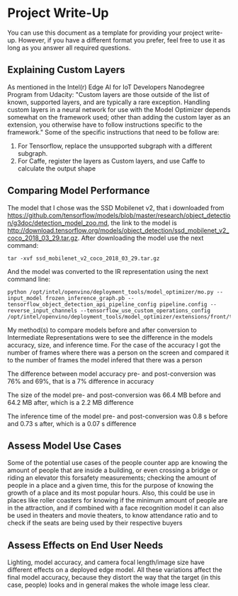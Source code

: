 # Project Write-Up

You can use this document as a template for providing your project write-up. However, if you
have a different format you prefer, feel free to use it as long as you answer all required
questions.

## Explaining Custom Layers

As mentioned in the Intel(r) Edge AI for IoT Developers Nanodegree Program from Udacity: "Custom layers are those outside of the list of known, supported layers, and are typically a rare exception. Handling custom layers in a neural network for use with the Model Optimizer depends somewhat on the framework used; other than adding the custom layer as an extension, you otherwise have to follow instructions specific to the framework."
Some of the specific instructions that need to be follow are:
1. For Tensorflow, replace the unsupported subgraph with a different subgraph.
2. For Caffe, register the layers as Custom layers, and use Caffe to calculate the output shape


## Comparing Model Performance

The model that I chose was the SSD Mobilenet v2, that i downloaded from https://github.com/tensorflow/models/blob/master/research/object_detection/g3doc/detection_model_zoo.md, the link to the model is http://download.tensorflow.org/models/object_detection/ssd_mobilenet_v2_coco_2018_03_29.tar.gz. 
After downloading the model use the next command:
```
tar -xvf ssd_mobilenet_v2_coco_2018_03_29.tar.gz
```

And the model was converted to the IR representation using the next command line:
```
python /opt/intel/openvino/deployment_tools/model_optimizer/mo.py --input_model frozen_inference_graph.pb --tensorflow_object_detection_api_pipeline_config pipeline.config --reverse_input_channels --tensorflow_use_custom_operations_config /opt/intel/openvino/deployment_tools/model_optimizer/extensions/front/tf/ssd_v2_support.json
```

My method(s) to compare models before and after conversion to Intermediate Representations
were to see the difference in the models accuracy, size, and inference time. For the case of the accuracy
I got the number of frames where there was a person on the screen and compared it to the number of frames
the model infered that there was a person

The difference between model accuracy pre- and post-conversion was 76% and 69%, that is a 7% difference in accuracy

The size of the model pre- and post-conversion was 66.4 MB before and 64.2 MB after, which is a 2.2 MB difference

The inference time of the model pre- and post-conversion was 0.8 s before and 0.73 s after, which is a 0.07 s difference

## Assess Model Use Cases

Some of the potential use cases of the people counter app are knowing the amount of people that are inside a building, or even crossing a bridge or riding an elevator this forsafety measurements; checking the amount of people in a place and a given time, this for the purpose of knowing the growth of a place and its most popular hours. Also, this could be use in places like roller coasters for knowing if the minimum amount of people are in the attraction, and if combined with a face recognition model it can also be used in theaters and movie theaters, to know attendance ratio and to check if the seats are being used by their respective buyers


## Assess Effects on End User Needs

Lighting, model accuracy, and camera focal length/image size have different effects on a
deployed edge model. All these variations affect the final model accuracy, because they distort the way that the target (in this case, people) looks and in general makes the whole image less clear.

